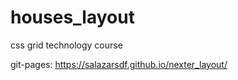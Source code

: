 # houses_layout

css grid technology course

git-pages: https://salazarsdf.github.io/nexter_layout/
